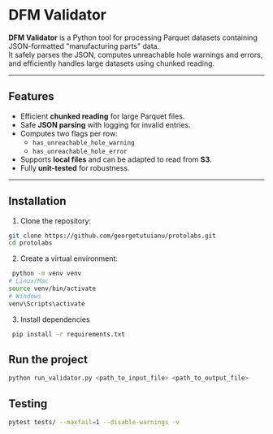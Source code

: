 # DFM Validator

**DFM Validator** is a Python tool for processing Parquet datasets containing JSON-formatted "manufacturing parts" data.  
It safely parses the JSON, computes unreachable hole warnings and errors, and efficiently handles large datasets using chunked reading.  

---

## Features

- Efficient **chunked reading** for large Parquet files.
- Safe **JSON parsing** with logging for invalid entries.
- Computes two flags per row:
  - `has_unreachable_hole_warning`
  - `has_unreachable_hole_error`
- Supports **local files** and can be adapted to read from **S3**.
- Fully **unit-tested** for robustness.

---

## Installation

1. Clone the repository:

```bash
git clone https://github.com/georgetutuianu/protolabs.git
cd protolabs
```

2. Create a virtual environment:
```bash
 python -m venv venv
# Linux/Mac
source venv/bin/activate
# Windows
venv\Scripts\activate

```

3. Install dependencies
```bash
 pip install -r requirements.txt
```

## Run the project
```bash
python run_validator.py <path_to_input_file> <path_to_output_file>
```

## Testing
```bash
pytest tests/ --maxfail=1 --disable-warnings -v
```